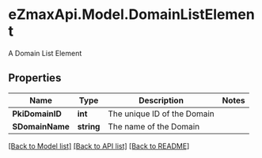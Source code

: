 # eZmaxApi.Model.DomainListElement
A Domain List Element

## Properties

Name | Type | Description | Notes
------------ | ------------- | ------------- | -------------
**PkiDomainID** | **int** | The unique ID of the Domain | 
**SDomainName** | **string** | The name of the Domain | 

[[Back to Model list]](../README.md#documentation-for-models) [[Back to API list]](../README.md#documentation-for-api-endpoints) [[Back to README]](../README.md)

